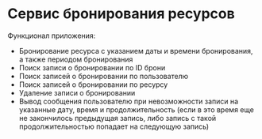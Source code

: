 # Сервис бронирования ресурсов

Функционал приложения:
- Бронирование ресурса с указанием даты и времени бронирования, а также периодом бронирования
- Поиск записи о бронировании по ID брони
- Поиск записей о бронировании по пользователю
- Поиск записей о бронировании по ресурсу
- Удаление записи о бронировании
- Вывод сообщения пользователю при невозможности записи на указанные дату, время и продолжительность (если в это время еще не закончилось предыдущая запись, либо запись с такой продолжительностью попадает на следующую запись)

